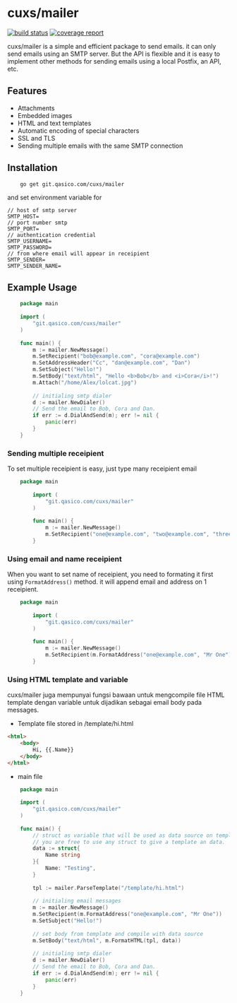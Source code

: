 # cuxs/mailer

[![build status](https://git.qasico.com/cuxs/mailer/badges/master/build.svg)](https://git.qasico.com/cuxs/mailer/commits/master) [![coverage report](https://git.qasico.com/cuxs/mailer/badges/master/coverage.svg)](https://git.qasico.com/cuxs/mailer/commits/master)

cuxs/mailer is a simple and efficient package to send emails.
it can only send emails using an SMTP server. But the API is flexible and it
is easy to implement other methods for sending emails using a local Postfix, an
API, etc.

## Features
- Attachments
- Embedded images
- HTML and text templates
- Automatic encoding of special characters
- SSL and TLS
- Sending multiple emails with the same SMTP connection

## Installation
```
    go get git.qasico.com/cuxs/mailer
```

and set environment variable for
```
// host of smtp server
SMTP_HOST=
// port number smtp
SMTP_PORT=
// authentication credential
SMTP_USERNAME=
SMTP_PASSWORD=
// from where email will appear in receipient
SMTP_SENDER=
SMTP_SENDER_NAME=
```

## Example Usage
```go
    package main
    
    import (
        "git.qasico.com/cuxs/mailer"
    )
    
    func main() {
        m := mailer.NewMessage()
        m.SetRecipient("bob@example.com", "cora@example.com")
        m.SetAddressHeader("Cc", "dan@example.com", "Dan")
        m.SetSubject("Hello!")
        m.SetBody("text/html", "Hello <b>Bob</b> and <i>Cora</i>!")
        m.Attach("/home/Alex/lolcat.jpg")
        
        // initialing smtp dialer
        d := mailer.NewDialer()
        // Send the email to Bob, Cora and Dan.
        if err := d.DialAndSend(m); err != nil {
            panic(err)
        }
    }
```

### Sending multiple receipient
To set multiple receipient is easy, just type many receipient email
```go
    package main
        
        import (
            "git.qasico.com/cuxs/mailer"
        )
        
        func main() {
            m := mailer.NewMessage()
            m.SetRecipient("one@example.com", "two@example.com", "three@example.com")
        }
```

### Using email and name receipient
When you want to set name of receipient, you need to formating it first using
`FormatAddress()` method. it will append email and address on 1 receipient.
 ```go
     package main
         
         import (
             "git.qasico.com/cuxs/mailer"
         )
         
         func main() {
             m := mailer.NewMessage()
             m.SetRecipient(m.FormatAddress("one@example.com", "Mr One"), m.FormatAddress("two@example.com", "Mr Two"), m.FormatAddress("three@example.com", "Mr Three"))
         }
 ```
 
### Using HTML template and variable
cuxs/mailer juga mempunyai fungsi bawaan untuk mengcompile file HTML template dengan variable untuk 
dijadikan sebagai email body pada messages.

- Template file stored in /template/hi.html
```html
<html>
    <body>
        Hi, {{.Name}}
    </body>
</html>
```

- main file
```go
    package main
    
    import (
        "git.qasico.com/cuxs/mailer"
    )
    
    func main() {
        // struct as variable that will be used as data source on template file
        // you are free to use any struct to give a template an data.
        data := struct{ 
            Name string 
        }{
            Name: "Testing",
        }
        
        tpl := mailer.ParseTemplate("/template/hi.html")
    
        // initialing email messages
        m := mailer.NewMessage()
        m.SetRecipient(m.FormatAddress("one@example.com", "Mr One"))
        m.SetSubject("Hello!")
        
        // set body from template and compile with data source
        m.SetBody("text/html", m.FormatHTML(tpl, data))
        
        // initialing smtp dialer
        d := mailer.NewDialer()
        // Send the email to Bob, Cora and Dan.
        if err := d.DialAndSend(m); err != nil {
            panic(err)
        }
    }
```